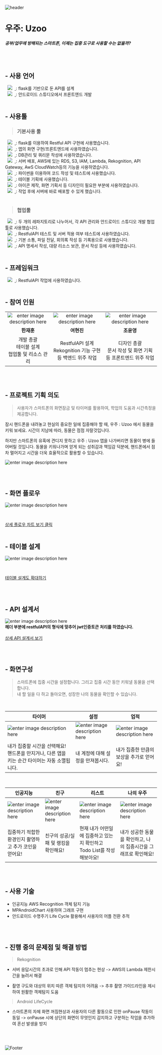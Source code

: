 




![header](https://capsule-render.vercel.app/api?type=waving&text=Uzoo&animation=scaleIn&color=timeGradient&fontSize=70&height=200 )


# 우주: Uzoo
#### _공부/업무에 방해되는 스마트폰, 이제는 집중 도구로 사용할 수는 없을까?_
</br>
</br>

     
## - 사용 언어
<a href="https://www.python.org/">
    <img src="https://img.shields.io/badge/python-%20-brightgreen"
        style="height : auto; margin-left : 8px; margin-right : 8px;"/>
</a>  : flask를 기반으로 둔 API를 설계 

</br>

<a href="https://www.java.com/ko/">
    <img src="https://img.shields.io/badge/JAVA-%20-%23F7DF1E"
        style="height : auto; margin-left : 8px; margin-right : 8px;"/>
</a> : 안드로이드 스튜디오에서 프론트엔드 개발
    
</br>
</br>

##  - 사용툴
> ### 기본사용 툴

<a href="https://code.visualstudio.com/">
    <img src="https://img.shields.io/badge/VisualStudioCode-ss%20-%23007ACC"
        style="height : auto; margin-left : 8px; margin-right : 8px;"/>
</a> : flask를 이용하여 Restful API 구현에 사용했습니다.   
</br>
    
    
   
<a href="https://developer.android.com/studio/intro">
    <img src="https://img.shields.io/badge/AndroidStudio-%20-%233DDC84"
        style="height : auto; margin-left : 8px; margin-right : 8px;"/>
</a> : 앱의 화면 구현/프론트엔드에 사용하였습니다.   
</br>

<a href="https://www.mysql.com/">
    <img src="https://img.shields.io/badge/MySQL-%20-%234479A1"
        style="height : auto; margin-left : 8px; margin-right : 8px;"/>
</a> : DB관리 및 쿼리문 작성에 사용하였습니다.  
</br>

<a href="https://aws.amazon.com/ko/">
    <img src="https://img.shields.io/badge/AWS-%20-%23FF9900"
        style="height : auto; margin-left : 8px; margin-right : 8px;"/>
</a> : 서버 배포, AWS에 있는 RDS, S3, IAM, Lambda, Rekognition, API Gateway, AwS CloudWatch등의 기능을 사용하였습니다.
</br>

<a href="https://www.anaconda.com/">
    <img src="https://img.shields.io/badge/Anaconda-%20-%2344A833"
        style="height : auto; margin-left : 8px; margin-right : 8px;"/>
</a> : 파이썬을 이용하여 코드 작성 및 테스트에 사용했습니다.  
</br>

<a href="https://www.erdcloud.com/">
    <img src="https://img.shields.io/badge/ERD%20Cloud-%20-%239333EA"
        style="height : auto; margin-left : 8px; margin-right : 8px;"/>
</a>: 테이블 기획에 사용했습니다.   
</br>

<a href="https://www.figma.com/">
    <img src="https://img.shields.io/badge/Figma-%20-%23F24E1E"
        style="height : auto; margin-left : 8px; margin-right : 8px;"/>
</a> :  아이콘 제작, 화면 기획서 등 디자인이 필요한 부분에 사용하였습니다.  
</br>

<a href="https://www.serverless.com/">
    <img src="https://img.shields.io/badge/Serverless-%20-%23FD5750"
        style="height : auto; margin-left : 8px; margin-right : 8px;"/>
</a>:  작업 후에 서버에 바로 배포할 수 있게 했습니다.  
</br>
</br>

> ### 협업툴
<a href="https://github.com/">
    <img src="https://img.shields.io/badge/GitHub-%20-%23181717"
        style="height : auto; margin-left : 8px; margin-right : 8px;"/>
</a> : 두 개의 레파지토리로 나누어서, 각 API 관리와 안드로이드 스튜디오 개발 협업툴로 사용했습니다.  
</br>

 <a href="https://www.postman.com/">
    <img src="https://img.shields.io/badge/Postman-%20-%23FF6C37"
        style="height : auto; margin-left : 8px; margin-right : 8px;"/>
</a>
 : RestfulAPI 테스트 및 서버 적용 여부 테스트에 사용하였습니다.   
</br>
 
  <a href="https://slack.com/intl/ko-kr/">
    <img src="https://img.shields.io/badge/Slack-%20-%234A154B"
        style="height : auto; margin-left : 8px; margin-right : 8px;"/>
</a>  : 기본 소통, 파일 전달, 회의록 작성 등 기록용으로 사용했습니다.  
</br>
  
<a href="https://www.google.com/drive/">
    <img src="https://img.shields.io/badge/Google%20Drive-%20-%234285F4"
        style="height : auto; margin-left : 8px; margin-right : 8px;"/>
</a>: API 명세서 작성, 대량 리소스 보관, 문서 작성 등에 사용하였습니다.  

</br>
</br>

 ##  - 프레임워크
<a href="https://flask.palletsprojects.com/en/2.2.x/">
    <img src="https://img.shields.io/badge/Flask-%20-%23000000"
        style="height : auto; margin-left : 8px; margin-right : 8px;"/>
</a> : RestfulAPI 작업에 사용하였습니다.  

</br>
</br>

         
## - 참여 인원
|  |  |  |
|:--:|:--:|:--:|
| ![enter image description here](https://user-images.githubusercontent.com/102447800/190305479-1220a176-d937-4129-8e54-91e2f275a083.png) |![enter image description here](https://user-images.githubusercontent.com/102447800/190305605-7785141e-04a3-4e1a-9ade-8c4f50ab1e16.png)  | ![enter image description here](https://user-images.githubusercontent.com/102447800/190305704-b79d7105-9604-4d23-ad00-abd5450a9dd2.png) |
|**한재훈**| **여현진** | **조윤영**
|개발 총괄 </br> 테이블 설계 </br>  협업툴 및 리소스 관리 | RestfulAPI 설계 </br> Rekognition 기능 구현등 백엔드 위주 작업 |디자인 총괄 </br> 문서 작성 및 화면 기획등 프론트엔드 위주 작업

</br>
</br>

## - 프로젝트 기획 의도

> 사용자가 스마트폰의 화면잠금 및 타이머를 활용하여, 학업의 도움과 시간측정을 제공합니다.

잠시 핸드폰을 내려놓고 현실의 중요한 일에 집중해야 할 때,
우주 : Uzoo 에서 동물을 키워 보세요. 시간이 지남에 따라, 동물은 점점 자랄것입니다. 

하지만 스마트폰의 유혹에 견디지 못하고 우주 : Uzoo 앱을 나가버리면 동물이 병에 들어버릴 것입니다.
동물을 키워나가며 얻게 되는 성취감과 책임감 덕분에, 핸드폰에서 점차 멀어지고 시간을 더욱 효율적으로 활용할 수 있습니다.

![enter image description here](https://user-images.githubusercontent.com/102447800/190291635-e6cbda6c-e725-4915-be1b-5d4f9f2bcb4b.png)

</br>
</br>


## - 화면 플로우
![enter image description here](https://user-images.githubusercontent.com/102447800/190296180-539a7486-d57c-4dc7-8bb0-d50aeff223da.png)

</br> 

[상세 플로우 차트 보기 클릭](https://www.figma.com/file/NTCJN9dpGnpSRmIulOm2dn/%ED%94%8C%EB%A1%9C%EC%9A%B0%EC%B0%A8%ED%8A%B8?node-id=0:1)
 </br> 
 </br> 
 
## - 테이블 설계
![enter image description here](https://user-images.githubusercontent.com/102447800/190310435-d5416e7d-4a48-40bc-bda7-ecc000bd45ae.png)

</br>

[테이블 설계도 확대하기](https://drive.google.com/file/d/10NSzGyFc59dpKupwvLHp63_stMtM-lRN/view?usp=sharing)

</br>
</br>

## - API 설계서
![enter image description here](https://user-images.githubusercontent.com/102447800/190303299-22c5f106-d818-4d57-86e3-c1054316f809.png)
</br>
**헤더 부분에 restfulAPI의 형식에 맞추어 jwt인증토큰 처리를 하였습니다.**
</br>
</br>
[상세 API 설계서 보기](https://docs.google.com/spreadsheets/d/1zu51hqyamtfsdBtHhGUQVd5dFlh0UWrh6zXra2bPybo/edit?usp=sharing)
   
 </br>
 </br>

## - 화면구성
> 스마트폰에 집중 시간을 설정합니다.  그리고 집중 시간 동안 키워낼 동물을 선택합니다.  
내 할 일을 다 하고 돌아오면, 성장한 나의 동물을 확인할 수 있습니다.
 </br>

|  타이머  |  설정 | 업적 | 
|--|--|--|
|![enter image description here](https://user-images.githubusercontent.com/105832457/190309072-adf9dae7-e467-41a2-8806-2982955740b1.gif) |![enter image description here](https://user-images.githubusercontent.com/105832457/190309723-5fcf001f-b3ff-4e02-8e0b-65b76425bffc.gif) | ![enter image description here](https://user-images.githubusercontent.com/105832457/190309728-9a2b0cf9-2314-4fe5-881b-f37d2a760b62.gif)| 
|내가 집중할 시간을 선택해요! 핸드폰을 만지거나, 다른 앱을 키는 순간 타이머는 자동 소멸됩니다. | 내 계정에 대해 설정을 만져봅시다. | 내가 집중한 만큼의 보상을 추가로 얻어요! |

</br>

| 인공지능 | 친구 | 리스트 | 나의 우주 |
|----|----|---|---|
| ![enter image description here](https://user-images.githubusercontent.com/105832457/190309730-f4fa5560-0da5-47bd-9e9a-eb33b9df0d5e.gif) | ![enter image description here](https://user-images.githubusercontent.com/105832457/190309732-7e92a637-a751-4e80-aa0f-92c2ceb514bd.gif) | ![enter image description here](https://user-images.githubusercontent.com/105832457/190309734-8a4e8c42-09d1-405d-bf0e-a33468ba0fed.gif) | ![enter image description here](https://user-images.githubusercontent.com/105832457/190311167-2598c9f3-0751-4f86-b6bf-8672ffe4fa1f.gif)|
|집중하기 적합한 환경인지 촬영하고 추가 코인을 얻어요!  | 친구의 성공/실패 및 랭킹을 확인해요!  | 현재 내가 어떤일에 집중하고 있는지 확인하고 Todo List를 작성해보아요! |내가 성공한 동물을 확인하고, 나의 집중시간을 그래프로 확인해요!|
   
</br>
</br>
           
           
## - 사용 기술

-   인공지능 AWS Recognition 객체 탐지 기능  
-  MPAndroidChart 사용하여 그래프 구현
- 안드로이드 수명주기 Life Cycle 활용해서 사용자의 어플 전환 추적

   
</br>
</br>

## - 진행 중의 문제점 및 해결 방법

> Rekognition

- 서버 응답시간의 초과로 인해 API 작동이 멈추는 현상
 -> AWS의 Lambda 제한시간을 늘려서 해결

- 촬영 구도와 대상의 위치 따른 객체 탐지의 어려움
 -> 추후 촬영 가이드라인을 제시하여 원활한 객체탐지 도움

> Android LifeCycle

- 스마트폰의 자체 화면 꺼짐현상과 사용자의 다른 활동으로 인한 onPause 작동이 동일
-> onPause 시에 상단의 화면이 무엇인지 감지하고 구분하는 작업을 추가하여 혼선 발생을 방지

</br>
</br>

![Footer](https://capsule-render.vercel.app/api?type=waving&color=timeGradient&height=200&section=footer)


